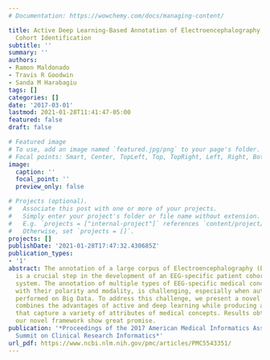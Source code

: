 ```yaml
---
# Documentation: https://wowchemy.com/docs/managing-content/

title: Active Deep Learning-Based Annotation of Electroencephalography Reports for
  Cohort Identification
subtitle: ''
summary: ''
authors:
- Ramon Maldonado
- Travis R Goodwin
- Sanda M Harabagiu
tags: []
categories: []
date: '2017-03-01'
lastmod: 2021-01-28T11:41:47-05:00
featured: false
draft: false

# Featured image
# To use, add an image named `featured.jpg/png` to your page's folder.
# Focal points: Smart, Center, TopLeft, Top, TopRight, Left, Right, BottomLeft, Bottom, BottomRight.
image:
  caption: ''
  focal_point: ''
  preview_only: false

# Projects (optional).
#   Associate this post with one or more of your projects.
#   Simply enter your project's folder or file name without extension.
#   E.g. `projects = ["internal-project"]` references `content/project/deep-learning/index.md`.
#   Otherwise, set `projects = []`.
projects: []
publishDate: '2021-01-28T17:47:32.430685Z'
publication_types:
- '1'
abstract: The annotation of a large corpus of Electroencephalography (EEG) reports
  is a crucial step in the development of an EEG-specific patient cohort retrieval
  system. The annotation of multiple types of EEG-specific medical concepts, along
  with their polarity and modality, is challenging, especially when automatically
  performed on Big Data. To address this challenge, we present a novel framework which
  combines the advantages of active and deep learning while producing annotations
  that capture a variety of attributes of medical concepts. Results obtained through
  our novel framework show great promise.
publication: '*Proceedings of the 2017 American Medical Informatics Association (AMIA)
  Summit on Clinical Research Informatics*'
url_pdf: https://www.ncbi.nlm.nih.gov/pmc/articles/PMC5543351/
---
```


